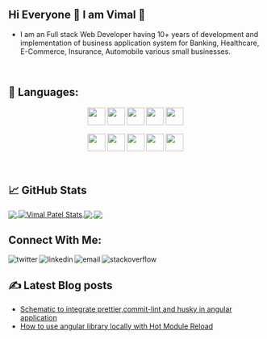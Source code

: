 ## Hi Everyone 👋 I am Vimal 🔭

- I am an Full stack Web Developer having 10+ years of development and implementation of business application system for Banking, Healthcare, E-Commerce, Insurance, Automobile various small businesses.

<br/>
							 
## 🔧 Languages:
<p align="center">
    <img src="https://img.shields.io/badge/JavaScript-F7DF1E?style=for-the-badge&logo=javascript&logoColor=black" height="35"/>
    <img src="https://img.shields.io/badge/Angular-DD0031?style=for-the-badge&logo=angular&logoColor=white" height="35"/>
    <img src="https://img.shields.io/badge/React-20232A?style=for-the-badge&logo=react&logoColor=white" height="35"/>
    <img src="https://img.shields.io/badge/Node.js-43853D?style=for-the-badge&logo=node.js&logoColor=white" height="35"/>
    <img src="https://img.shields.io/badge/.NET-5C2D91?style=for-the-badge&logo=.net&logoColor=white" height="35"/>
</p>
<p align="center">
    <img src="https://img.shields.io/badge/HTML5-E34F26?style=for-the-badge&logo=html5&logoColor=white" height="35"/>
    <img src="https://img.shields.io/badge/CSS3-1572B6?style=for-the-badge&logo=css3&logoColor=white" height="35"/>
    <img src="https://img.shields.io/badge/C%23-239120?style=for-the-badge&logo=c-sharp&logoColor=white" height="35"/>
    <img src="https://img.shields.io/badge/Microsoft_SQL_Server-CC2927?style=for-the-badge&logo=microsoft-sql-server&logoColor=white" height="35"/>
    <img src="https://img.shields.io/badge/Amazon_AWS-232F3E?style=for-the-badge&logo=amazon-aws&logoColor=white" height="35"/>
</p>

<br />


## &#x1f4c8;  GitHub Stats


<a href="https://github.com/patelvimal/patelvimal">
  <img align="center" src="https://github-readme-stats.vercel.app/api/top-langs/?username=patelvimal&theme=radical&langs_count=3" />
</a>
<a href="https://github.com/patelvimal/patelvimal">
  <img align="center" src="https://github-readme-stats.vercel.app/api?username=patelvimal&show_icons=true&line_height=27&theme=radical" alt="Vimal Patel Stats" />
</a>

<a href="https://github.com/patelvimal/ng-vim-devtools">
  <img align="center" src="https://github-readme-stats.vercel.app/api/pin/?username=patelvimal&repo=ng-vim-devtools&title_color=ffffff&text_color=c9cacc&icon_color=2bbc8a&bg_color=1d1f21" />
</a>

<a href="https://github.com/patelvimal/ngx-dynamic-form-app">
  <img align="center" src="https://github-readme-stats.vercel.app/api/pin/?username=patelvimal&repo=ngx-dynamic-form-app&title_color=ffffff&text_color=c9cacc&icon_color=2bbc8a&bg_color=1d1f21" />
</a>    


## Connect With Me:
<p>
<a href="https://twitter.com/patel_vimal">
   <img align="left" alt="twitter" src="https://img.shields.io/badge/Twitter-1DA1F2?style=for-the-badge&logo=twitter&logoColor=white" />
</a>&nbsp;&nbsp;

<a href="https://www.linkedin.com/in/patel-vimal/">
   <img align="left" alt="linkedin" src="https://img.shields.io/badge/LinkedIn-0077B5?style=for-the-badge&logo=linkedin&logoColor=white" />
</a>

<a href="mailto:vimal.patel.nvs@gmail.com">
   <img align="left" alt="email" src="https://img.shields.io/badge/Gmail-D14836?style=for-the-badge&logo=gmail&logoColor=white" />
</a>&nbsp;&nbsp;

<a href="https://stackoverflow.com/users/1289713/vimal-patel?tab=profile">
   <img align="left" alt="stackoverflow" src="https://img.shields.io/badge/Stack_Overflow-FE7A16?style=for-the-badge&logo=stack-overflow&logoColor=white" />
</a>&nbsp;&nbsp;

<p/>


##  &#x270d; Latest Blog posts
<!-- BLOG-POST-LIST:START -->
- [Schematic to integrate prettier,commit-lint and husky in angular application](https://dev.to/patelvimal/schematic-to-integrate-prettiercommit-lint-and-husky-in-angular-application-4glf)
- [How to use angular library locally with Hot Module Reload](https://dev.to/patelvimal/how-to-use-angular-library-locally-with-hot-module-reload-2m35)
<!-- BLOG-POST-LIST:END -->

<!-- 
## My Github Activity ⚡ -->

<!--START_SECTION:activity-->

<!--END_SECTION:activity-->
